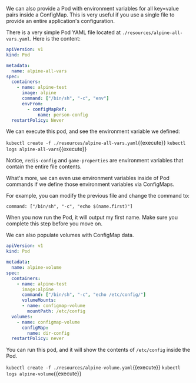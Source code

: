 We can also provide a Pod with environment variables for all key=value pairs inside a ConfigMap. This is very useful if you use a single file to provide an entire application's configuration.

There is a very simple Pod YAML file located at `./resources/alpine-all-vars.yaml`. Here is the content:

```yaml
apiVersion: v1
kind: Pod

metadata:
  name: alpine-all-vars
spec:
  containers:
    - name: alpine-test
      image: alpine
      command: ["/bin/sh", "-c", "env"]
      envFrom:
        - configMapRef:
            name: person-config
  restartPolicy: Never
```

We can execute this pod, and see the environment variable we defined:

`kubectl create -f ./resources/alpine-all-vars.yaml`{{execute}}
`kubectl logs alpine-all-vars`{{execute}}

Notice, `redis-config` and `game-properties` are environment variables that contain the entire file contents. 

What's more, we can even use environment variables inside of Pod commands if we define those environment variables via ConfigMaps.

For example, you can modify the previous file and change the command to:

`command: ["/bin/sh", "-c", "echo $(name.first)"]`

When you now run the Pod, it will output my first name.  Make sure you complete this step before you move on.

We can also populate volumes with ConfigMap data.

```yaml
apiVersion: v1
kind: Pod

metadata:
  name: alpine-volume
spec:
  containers:
    - name: alpine-test
      image:alpine
      command: ["/bin/sh", "-c", "echo /etc/config/"]
      volumeMounts:
      - name: configmap-volume
        mountPath: /etc/config
  volumes:
    - name: configmap-volume
      configMap:
        name: dir-config
  restartPolicy: never
```

You can run this pod, and it will show the contents of `/etc/config` inside the Pod.

`kubectl create -f ./resources/alpine-volume.yaml`{{execute}}
`kubectl logs alpine-volume`{{execute}}